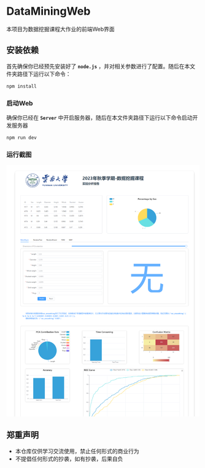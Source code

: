 # DataMiningWeb

本项目为数据挖掘课程大作业的前端Web界面

## 安装依赖

首先确保你已经预先安装好了 **`node.js`** ，并对相关参数进行了配置。随后在本文件夹路径下运行以下命令： 

```sh
npm install
```

### 启动Web
确保你已经在 **`Server`** 中开启服务器，随后在本文件夹路径下运行以下命令启动开发服务器

```sh
npm run dev
```

### 运行截图
![WebShow](./public/show.png)


## 郑重声明
* 本仓库仅供学习交流使用，禁止任何形式的商业行为  
* 不提倡任何形式的抄袭，如有抄袭，后果自负